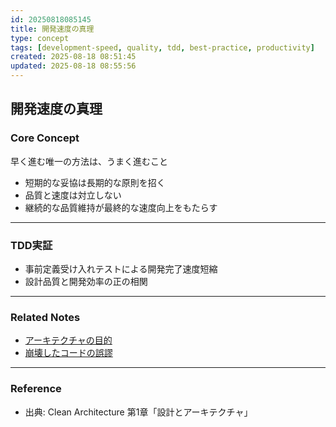 ```yaml
---
id: 20250818085145
title: 開発速度の真理
type: concept
tags: [development-speed, quality, tdd, best-practice, productivity]
created: 2025-08-18 08:51:45
updated: 2025-08-18 08:55:56
---
```


## 開発速度の真理

### Core Concept

早く進む唯一の方法は、うまく進むこと

- 短期的な妥協は長期的な原則を招く
- 品質と速度は対立しない
- 継続的な品質維持が最終的な速度向上をもたらす

---

### TDD実証

- 事前定義受け入れテストによる開発完了速度短縮
- 設計品質と開発効率の正の相関

---

### Related Notes

- [アーキテクチャの目的](./20250818060133.md)
- [崩壊したコードの誤謬](../pattern/20250818084749.md)

---

### Reference

- 出典: Clean Architecture 第1章「設計とアーキテクチャ」
